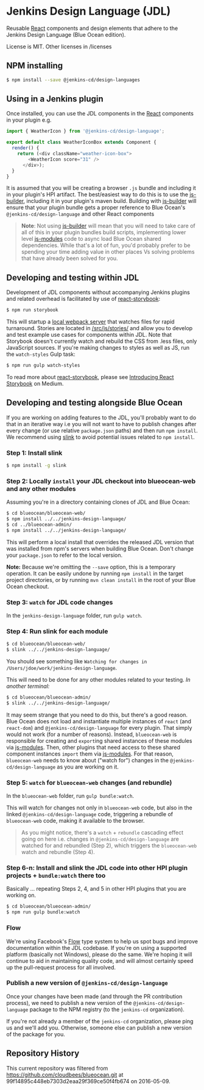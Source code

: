 # Jenkins Design Language (JDL)

Reusable [React] components and design elements that adhere to the Jenkins Design Language (Blue Ocean edition).

License is MIT. Other licenses in /licenses

## NPM installing

```bash
$ npm install --save @jenkins-cd/design-languages
```

## Using in a Jenkins plugin

Once installed, you can use the JDL components in the [React] components in your plugin e.g.

```javascript
import { WeatherIcon } from '@jenkins-cd/design-language';

export default class WeatherIconBox extends Component {
  render() {
    return (<div className="weather-icon-box">
        <WeatherIcon score="31" />
      </div>);
  }
}
```

It is assumed that you will be creating a browser `.js` bundle and including it in your plugin's
HPI artifact. The best/easiest way to do this is to use the [js-builder], including it in your
plugin's maven build. Building with [js-builder] will ensure that your plugin bundle gets a proper
reference to Blue Ocean's `@jenkins-cd/design-language` and other React components

> __Note__: Not using [js-builder] will mean that you will need to take care of all of this in your
> plugin bundles build scripts, implementing lower level [js-modules] code to async load Blue Ocean
> shared dependencies. While that's a lot of fun, you'd probably prefer to be spending your time
> adding value in other places Vs solving problems that have already been solved for you.

## Developing and testing within JDL

Development of JDL components without accompanying Jenkins plugins and related overhead is
facilitated by use of [react-storybook]:

```bash
$ npm run storybook
```

This will startup a [local webpack server](http://localhost:9001/) that watches files for rapid turnaround.
Stories are located in [/src/js/stories/](src/js/stories/) and allow you to develop and test example use cases for
components within JDL. Note that Storybook doesn't currently watch and rebuild the CSS from .less files, only
JavaScript sources. If you're making changes to styles as well as JS, run the `watch-styles` Gulp task:

```bash
$ npm run gulp watch-styles
```

To read more about [react-storybook], please see [Introducing React Storybook](https://medium.com/@arunoda/ec27f28de1e2)
on Medium.

## Developing and testing alongside Blue Ocean

If you are working on adding features to the JDL, you'll probably want to do that in an iterative
way i.e you will not want to have to publish changes after every change (or use relative `package.json` paths)
and then run `npm install`. We recommend using [slink](https://github.com/tfennelly/slink) to avoid potential issues related to `npm install`.

### Step 1: Install slink

```bash
$ npm install -g slink
```

### Step 2: Locally `install` your JDL checkout into blueocean-web and any other modules

Assuming you're in a directory containing clones of JDL and Blue Ocean:

```bash
$ cd blueocean/blueocean-web/
$ npm install ../../jenkins-design-language/
$ cd ../blueocean-admin/
$ npm install ../../jenkins-design-language/
```

This will perform a local install that overrides the released JDL version that was installed
from npm's servers when building Blue Ocean. Don't change your `package.json` to refer
to the local version.

**Note:** Because we're omitting the `--save` option, this is a temporary operation.
It can be easily undone by running `npm install` in the target project directories,
or by running `mvn clean install` in the root of your Blue Ocean checkout.

### Step 3: `watch` for JDL code changes

In the `jenkins-design-language` folder, run `gulp watch`.

### Step 4: Run slink for each module

```bash
$ cd blueocean/blueocean-web/
$ slink ../../jenkins-design-language/
```
You should see something like `Watching for changes in /Users/jdoe/work/jenkins-design-language`.

This will need to be done for any other modules related to your testing. *In another terminal:*

```bash
$ cd blueocean/blueocean-admin/
$ slink ../../jenkins-design-language/
```
It may seem strange that you need to do this, but there's a good reason. Blue Ocean does not load and
instantiate multiple instances of `react` (and `react-dom`) and `@jenkins-cd/design-language` for every plugin. That simply
would not work (for a number of reasons). Instead, `blueocean-web` is responsible for creating and `export`ing
shared instances of these modules via [js-modules]. Then, other plugins that need access to these shared component
instances `import` them via [js-modules]. For that reason, `blueocean-web` needs to know about ("watch for")
changes in the `@jenkins-cd/design-language` as you are working on it.

### Step 5: `watch` for `blueocean-web` changes (and rebundle)

In the `blueocean-web` folder, run `gulp bundle:watch`.

This will watch for changes not only in `blueocean-web` code, but also in the linked `@jenkins-cd/design-language`
code, triggering a rebundle of `blueocean-web` code, making it available to the browser.

> As you might notice, there's a `watch` + `rebundle` cascading effect going on here i.e. changes in
> `@jenkins-cd/design-language` are watched for and rebundled (Step 2), which triggers the `blueocean-web`
> watch and rebundle (Step 4).

### Step 6-n: Install and slink the JDL code into other HPI plugin projects + `bundle:watch` there too

Basically ... repeating Steps 2, 4, and 5 in other HPI plugins that you are working on.

```bash
$ cd blueocean/blueocean-admin/
$ npm run gulp bundle:watch
```

### Flow

We're using Facebook's [Flow](http://flowtype.org/) type system to help us spot bugs
and improve documentation within the JDL codebase. If you're on using a supported
platform (basically not Windows), please do the same. We're hoping it will continue
to aid in maintaining quality code, and will almost certainly speed up the pull-request
process for all involved.

### Publish a new version of `@jenkins-cd/design-language`

Once your changes have been made (and through the PR contribution process), we need to publish a new version
of the `@jenkins-cd/design-language` package to the NPM registry (to the `jenkins-cd` organization).

If you're not already a member of the `jenkins-cd` organization, please ping us and we'll add you. Otherwise,
someone else can publish a new version of the package for you.

## Repository History

This current repository was filtered from https://github.com/cloudbees/blueocean.git at 99f14895c448eb7303d2eaa29f369ce50f4fb674
on 2016-05-09.

[React]: https://reactjs.org/
[js-builder]: https://github.com/jenkinsci/js-builder
[js-samples]: https://github.com/jenkinsci/js-samples
[js-modules]: https://github.com/jenkinsci/js-modules
[react-storybook]: https://github.com/kadirahq/react-storybook
